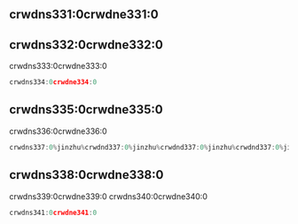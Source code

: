 ## crwdns331:0crwdne331:0

## crwdns332:0crwdne332:0

crwdns333:0crwdne333:0

```go
crwdns334:0crwdne334:0
```

## crwdns335:0crwdne335:0

crwdns336:0crwdne336:0

```go
crwdns337:0%jinzhu%crwdnd337:0%jinzhu%crwdnd337:0%jinzhu%crwdnd337:0%jinzhu%crwdne337:0
```

## crwdns338:0crwdne338:0

crwdns339:0crwdne339:0 crwdns340:0crwdne340:0

```go
crwdns341:0crwdne341:0
```